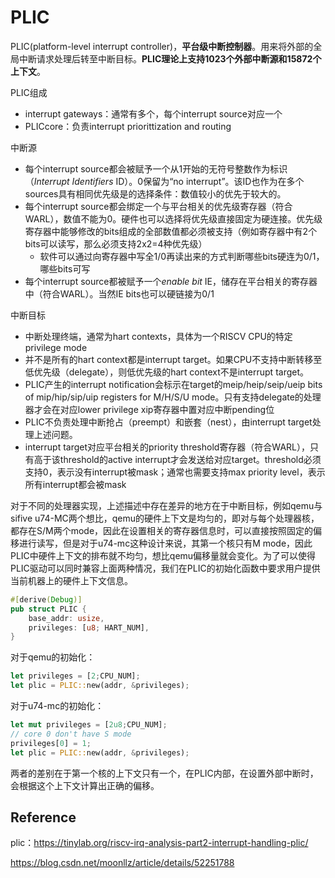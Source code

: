 # PLIC

PLIC(platform-level interrupt controller)，**平台级中断控制器**。用来将外部的全局中断请求处理后转至中断目标。**PLIC理论上支持1023个外部中断源和15872个上下文**。

PLIC组成

- interrupt gateways：通常有多个，每个interrupt source对应一个
- PLICcore：负责interrupt priorittization and routing

中断源

- 每个interrupt source都会被赋予一个从1开始的无符号整数作为标识（*Interrupt Identifiers* ID）。0保留为“no interrupt”。该ID也作为在多个sources具有相同优先级是的选择条件：数值较小的优先于较大的。
- 每个interrupt source都会绑定一个与平台相关的优先级寄存器（符合WARL），数值不能为0。硬件也可以选择将优先级直接固定为硬连接。优先级寄存器中能够修改的bits组成的全部数值都必须被支持（例如寄存器中有2个bits可以读写，那么必须支持2x2=4种优先级）
  - 软件可以通过向寄存器中写全1/0再读出来的方式判断哪些bits硬连为0/1，哪些bits可写
- 每个interrupt source都被赋予一个*enable bit* IE，储存在平台相关的寄存器中（符合WARL）。当然IE bits也可以硬链接为0/1

中断目标

- 中断处理终端，通常为hart contexts，具体为一个RISCV CPU的特定privilege mode
- 并不是所有的hart context都是interrupt target。如果CPU不支持中断转移至低优先级（delegate），则低优先级的hart context不是interrupt target。
- PLIC产生的interrupt notification会标示在target的meip/heip/seip/ueip bits of mip/hip/sip/uip registers for M/H/S/U mode。只有支持delegate的处理器才会在对应lower privilege xip寄存器中置对应中断pending位
- PLIC不负责处理中断抢占（preempt）和嵌套（nest），由interrupt target处理上述问题。
- interrupt target对应平台相关的priority threshold寄存器（符合WARL），只有高于该threshold的active interrupt才会发送给对应target。threshold必须支持0，表示没有interrupt被mask；通常也需要支持max priority level，表示所有interrupt都会被mask



对于不同的处理器实现，上述描述中存在差异的地方在于中断目标，例如qemu与sifive u74-MC两个想比，qemu的硬件上下文是均匀的，即对与每个处理器核，都存在S/M两个mode，因此在设置相关的寄存器信息时，可以直接按照固定的偏移进行读写，但是对于u74-mc这种设计来说，其第一个核只有M mode，因此PLIC中硬件上下文的排布就不均匀，想比qemu偏移量就会变化。为了可以使得PLIC驱动可以同时兼容上面两种情况，我们在PLIC的初始化函数中要求用户提供当前机器上的硬件上下文信息。

```rust
#[derive(Debug)]
pub struct PLIC {
    base_addr: usize,
    privileges: [u8; HART_NUM],
}
```

对于qemu的初始化：

```rust
let privileges = [2;CPU_NUM];
let plic = PLIC::new(addr, &privileges);
```

对于u74-mc的初始化：

```rust
let mut privileges = [2u8;CPU_NUM];
// core 0 don't have S mode
privileges[0] = 1;
let plic = PLIC::new(addr, &privileges);
```

两者的差别在于第一个核的上下文只有一个，在PLIC内部，在设置外部中断时，会根据这个上下文计算出正确的偏移。



## Reference

plic：https://tinylab.org/riscv-irq-analysis-part2-interrupt-handling-plic/

https://blog.csdn.net/moonllz/article/details/52251788
